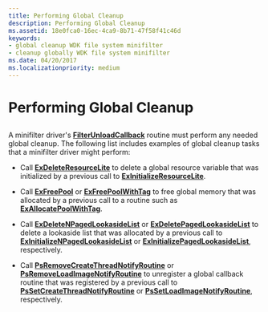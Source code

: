 ```yaml
---
title: Performing Global Cleanup
description: Performing Global Cleanup
ms.assetid: 18e0fca0-16ec-4ca9-8b71-47f58f41c46d
keywords:
- global cleanup WDK file system minifilter
- cleanup globally WDK file system minifilter
ms.date: 04/20/2017
ms.localizationpriority: medium
---
```


# Performing Global Cleanup


## <span id="ddk_performing_global_cleanup_if"></span><span id="DDK_PERFORMING_GLOBAL_CLEANUP_IF"></span>


A minifilter driver's [**FilterUnloadCallback**](https://docs.microsoft.com/windows-hardware/drivers/ddi/content/fltkernel/nc-fltkernel-pflt_filter_unload_callback) routine must perform any needed global cleanup. The following list includes examples of global cleanup tasks that a minifilter driver might perform:

-   Call [**ExDeleteResourceLite**](https://docs.microsoft.com/windows-hardware/drivers/ddi/content/wdm/nf-wdm-exdeleteresourcelite) to delete a global resource variable that was initialized by a previous call to [**ExInitializeResourceLite**](https://docs.microsoft.com/windows-hardware/drivers/ddi/content/wdm/nf-wdm-exinitializeresourcelite).

-   Call [**ExFreePool**](https://docs.microsoft.com/windows-hardware/drivers/ddi/content/ntddk/nf-ntddk-exfreepool) or [**ExFreePoolWithTag**](https://docs.microsoft.com/windows-hardware/drivers/ddi/content/wdm/nf-wdm-exfreepoolwithtag) to free global memory that was allocated by a previous call to a routine such as [**ExAllocatePoolWithTag**](https://docs.microsoft.com/windows-hardware/drivers/ddi/content/wdm/nf-wdm-exallocatepoolwithtag).

-   Call [**ExDeleteNPagedLookasideList**](https://docs.microsoft.com/windows-hardware/drivers/ddi/content/wdm/nf-wdm-exdeletenpagedlookasidelist) or [**ExDeletePagedLookasideList**](https://docs.microsoft.com/windows-hardware/drivers/ddi/content/wdm/nf-wdm-exdeletepagedlookasidelist) to delete a lookaside list that was allocated by a previous call to [**ExInitializeNPagedLookasideList**](https://docs.microsoft.com/windows-hardware/drivers/ddi/content/wdm/nf-wdm-exinitializenpagedlookasidelist) or [**ExInitializePagedLookasideList**](https://docs.microsoft.com/windows-hardware/drivers/ddi/content/wdm/nf-wdm-exinitializepagedlookasidelist), respectively.

-   Call [**PsRemoveCreateThreadNotifyRoutine**](https://docs.microsoft.com/windows-hardware/drivers/ddi/content/ntddk/nf-ntddk-psremovecreatethreadnotifyroutine) or [**PsRemoveLoadImageNotifyRoutine**](https://docs.microsoft.com/windows-hardware/drivers/ddi/content/ntddk/nf-ntddk-psremoveloadimagenotifyroutine) to unregister a global callback routine that was registered by a previous call to [**PsSetCreateThreadNotifyRoutine**](https://docs.microsoft.com/windows-hardware/drivers/ddi/content/ntddk/nf-ntddk-pssetcreatethreadnotifyroutine) or [**PsSetLoadImageNotifyRoutine**](https://docs.microsoft.com/windows-hardware/drivers/ddi/content/ntddk/nf-ntddk-pssetloadimagenotifyroutine), respectively.

 

 




